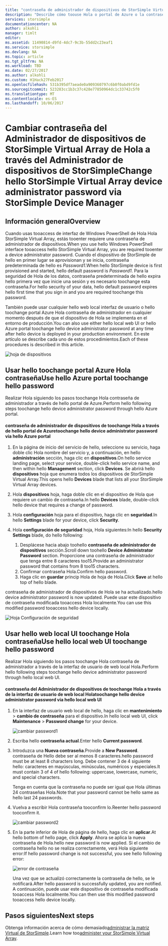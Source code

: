```yaml
---
title: "contraseña de administrador de dispositivos de StorSimple Virtual Array aaaChange | Documentos de Microsoft"
description: "Describe cómo toouse Hola o portal de Azure o la contraseña de administrador dispositivo Hola de toochange de la interfaz de usuario de web de StorSimple Virtual Array."
services: storsimple
documentationcenter: NA
author: alkohli
manager: timlt
editor: 
ms.assetid: 11490814-d9fd-4dc7-9c3b-55dd2c23eaf1
ms.service: storsimple
ms.devlang: NA
ms.topic: article
ms.tgt_pltfrm: NA
ms.workload: TBD
ms.date: 02/27/2017
ms.author: alkohli
ms.custom: H1Hack27Feb2017
ms.openlocfilehash: 531b395df7aeade0a909360797c6b0f0abd9fd1e
ms.sourcegitcommit: 523283cc1b3c37c428e77850964dc1c33742c5f0
ms.translationtype: MT
ms.contentlocale: es-ES
ms.lasthandoff: 10/06/2017
---
```

# <a name="change-hello-storsimple-virtual-array-device-administrator-password-via-storsimple-device-manager"></a><span data-ttu-id="50c13-103">Cambiar contraseña del Administrador de dispositivos de StorSimple Virtual Array de Hola a través del Administrador de dispositivos de StorSimple</span><span class="sxs-lookup"><span data-stu-id="50c13-103">Change hello StorSimple Virtual Array device administrator password via StorSimple Device Manager</span></span>

## <a name="overview"></a><span data-ttu-id="50c13-104">Información general</span><span class="sxs-lookup"><span data-stu-id="50c13-104">Overview</span></span>

<span data-ttu-id="50c13-105">Cuando usas tooaccess de interfaz de Windows PowerShell de Hola Hola StorSimple Virtual Array, estás tooenter requiere una contraseña de administrador de dispositivos.</span><span class="sxs-lookup"><span data-stu-id="50c13-105">When you use hello Windows PowerShell interface tooaccess hello StorSimple Virtual Array, you are required tooenter a device administrator password.</span></span> <span data-ttu-id="50c13-106">Cuando el dispositivo de StorSimple de hello en primer lugar se aprovisionan y se inicia, contraseña predeterminada de hello es *Password1*.</span><span class="sxs-lookup"><span data-stu-id="50c13-106">When hello StorSimple device is first provisioned and started, hello default password is *Password1*.</span></span> <span data-ttu-id="50c13-107">Para la seguridad de Hola de los datos, contraseña predeterminada de hello expira hello primera vez que inicie una sesión y es necesario toochange esta contraseña.</span><span class="sxs-lookup"><span data-stu-id="50c13-107">For hello security of your data, hello default password expires hello first time that you sign in and you are required toochange this password.</span></span>

<span data-ttu-id="50c13-108">También puede usar cualquier hello web local interfaz de usuario o hello toochange portal Azure Hola contraseña de administrador en cualquier momento después de que el dispositivo de Hola se implementa en el entorno de producción.</span><span class="sxs-lookup"><span data-stu-id="50c13-108">You can also use either hello local web UI or hello Azure portal toochange hello device administrator password at any time after hello device is deployed in your production environment.</span></span> <span data-ttu-id="50c13-109">En este artículo se describe cada uno de estos procedimientos.</span><span class="sxs-lookup"><span data-stu-id="50c13-109">Each of these procedures is described in this article.</span></span>

 ![hoja de dispositivos](./media/storsimple-virtual-array-change-device-admin-password/ova-devices-blade.png)

## <a name="use-hello-azure-portal-toochange-hello-password"></a><span data-ttu-id="50c13-111">Usar hello toochange portal Azure Hola contraseña</span><span class="sxs-lookup"><span data-stu-id="50c13-111">Use hello Azure portal toochange hello password</span></span>

<span data-ttu-id="50c13-112">Realizar Hola siguiendo los pasos toochange Hola contraseña de administrador a través de hello portal de Azure.</span><span class="sxs-lookup"><span data-stu-id="50c13-112">Perform hello following steps toochange hello device administrator password through hello Azure portal.</span></span>

#### <a name="toochange-hello-device-administrator-password-via-hello-azure-portal"></a><span data-ttu-id="50c13-113">contraseña de administrador de dispositivos de toochange Hola a través de hello portal de Azure</span><span class="sxs-lookup"><span data-stu-id="50c13-113">toochange hello device administrator password via hello Azure portal</span></span>

1. <span data-ttu-id="50c13-114">En la página de inicio del servicio de hello, seleccione su servicio, haga doble clic Hola nombre del servicio y, a continuación, en hello **administración** sección, haga clic en **dispositivos**.</span><span class="sxs-lookup"><span data-stu-id="50c13-114">On hello service landing page, select your service, double-click hello service name, and then within hello **Management** section, click **Devices**.</span></span> <span data-ttu-id="50c13-115">Se abrirá hello **dispositivos** hoja que enumera todos los dispositivos de StorSimple Virtual Array.</span><span class="sxs-lookup"><span data-stu-id="50c13-115">This opens hello **Devices** blade that lists all your StorSimple Virtual Array devices.</span></span>

2. <span data-ttu-id="50c13-116">Hola **dispositivos** hoja, haga doble clic en el dispositivo de Hola que requiere un cambio de contraseña.</span><span class="sxs-lookup"><span data-stu-id="50c13-116">In hello **Devices** blade, double-click hello device that requires a change of password.</span></span>

3. <span data-ttu-id="50c13-117">Hola **configuración** hoja para el dispositivo, haga clic en **seguridad**.</span><span class="sxs-lookup"><span data-stu-id="50c13-117">In hello **Settings** blade for your device, click **Security**.</span></span>

4. <span data-ttu-id="50c13-118">Hola **configuración de seguridad** hoja, Hola siguientes:</span><span class="sxs-lookup"><span data-stu-id="50c13-118">In hello **Security Settings** blade, do hello following:</span></span>
   
   1. <span data-ttu-id="50c13-119">Desplácese hacia abajo toohello **contraseña de administrador de dispositivos** sección.</span><span class="sxs-lookup"><span data-stu-id="50c13-119">Scroll down toohello **Device Administrator Password** section.</span></span> <span data-ttu-id="50c13-120">Proporcione una contraseña de administrador que tenga entre 8 caracteres too15.</span><span class="sxs-lookup"><span data-stu-id="50c13-120">Provide an administrator password that contains from 8 too15 characters.</span></span>
   2. <span data-ttu-id="50c13-121">Confirmar contraseña Hola.</span><span class="sxs-lookup"><span data-stu-id="50c13-121">Confirm hello password.</span></span>
   3. <span data-ttu-id="50c13-122">Haga clic en **guardar** princip Hola de hoja de Hola.</span><span class="sxs-lookup"><span data-stu-id="50c13-122">Click **Save** at hello top of hello blade.</span></span>

<span data-ttu-id="50c13-123">contraseña de administrador de dispositivos de Hola se ha actualizado.</span><span class="sxs-lookup"><span data-stu-id="50c13-123">hello device administrator password is now updated.</span></span> <span data-ttu-id="50c13-124">Puede usar este dispositivo de contraseña modificada tooaccess Hola localmente.</span><span class="sxs-lookup"><span data-stu-id="50c13-124">You can use this modified password tooaccess hello device locally.</span></span>

![Hoja Configuración de seguridad](./media/storsimple-virtual-array-change-device-admin-password/ova-change-device-pwd.png)

## <a name="use-hello-local-web-ui-toochange-hello-password"></a><span data-ttu-id="50c13-126">Usar hello web local UI toochange Hola contraseña</span><span class="sxs-lookup"><span data-stu-id="50c13-126">Use hello local web UI toochange hello password</span></span>

<span data-ttu-id="50c13-127">Realizar Hola siguiendo los pasos toochange Hola contraseña de administrador a través de la interfaz de usuario de web local Hola.</span><span class="sxs-lookup"><span data-stu-id="50c13-127">Perform hello following steps toochange hello device administrator password through hello local web UI.</span></span>

#### <a name="toochange-hello-device-administrator-password-via-hello-local-web-ui"></a><span data-ttu-id="50c13-128">contraseña del Administrador de dispositivos de toochange Hola a través de la interfaz de usuario de web local Hola</span><span class="sxs-lookup"><span data-stu-id="50c13-128">toochange hello device administrator password via hello local web UI</span></span>

1. <span data-ttu-id="50c13-129">En la interfaz de usuario web local de hello, haga clic en **mantenimiento** > **cambio de contraseña** para el dispositivo.</span><span class="sxs-lookup"><span data-stu-id="50c13-129">In hello local web UI, click **Maintenance** > **Password change** for your device.</span></span>
   
    ![cambiar password1](./media/storsimple-virtual-array-change-device-admin-password/image40.png)
2. <span data-ttu-id="50c13-131">Escriba hello **contraseña actual**.</span><span class="sxs-lookup"><span data-stu-id="50c13-131">Enter hello **Current password**.</span></span>
3. <span data-ttu-id="50c13-132">Introduzca una **Nueva contraseña**.</span><span class="sxs-lookup"><span data-stu-id="50c13-132">Provide a **New Password**.</span></span> <span data-ttu-id="50c13-133">contraseña de Hello debe ser al menos 8 caracteres.</span><span class="sxs-lookup"><span data-stu-id="50c13-133">hello password must be at least 8 characters long.</span></span> <span data-ttu-id="50c13-134">Debe contener 3 de 4 siguiente hello: caracteres en mayúsculas, minúsculas, numéricos y especiales.</span><span class="sxs-lookup"><span data-stu-id="50c13-134">It must contain 3 of 4 of hello following: uppercase, lowercase, numeric, and special characters.</span></span>
   
    <span data-ttu-id="50c13-135">Tenga en cuenta que la contraseña no puede ser igual que Hola últimas 24 contraseñas Hola.</span><span class="sxs-lookup"><span data-stu-id="50c13-135">Note that your password cannot be hello same as hello last 24 passwords.</span></span>
4. <span data-ttu-id="50c13-136">Vuelva a escribir Hola contraseña tooconfirm lo.</span><span class="sxs-lookup"><span data-stu-id="50c13-136">Reenter hello password tooconfirm it.</span></span>
   
    ![cambiar password2](./media/storsimple-virtual-array-change-device-admin-password/image41.png)
5. <span data-ttu-id="50c13-138">En la parte inferior de Hola de página de hello, haga clic en **aplicar**.</span><span class="sxs-lookup"><span data-stu-id="50c13-138">At hello bottom of hello page, click **Apply**.</span></span> <span data-ttu-id="50c13-139">Ahora se aplica la nueva contraseña de Hola.</span><span class="sxs-lookup"><span data-stu-id="50c13-139">hello new password is now applied.</span></span> <span data-ttu-id="50c13-140">Si el cambio de contraseña hello no se realiza correctamente, verá Hola siguiente error:</span><span class="sxs-lookup"><span data-stu-id="50c13-140">If hello password change is not successful, you see hello following error:</span></span>
   
    ![error de contraseña](./media/storsimple-virtual-array-change-device-admin-password/image42.png)
   
    <span data-ttu-id="50c13-142">Una vez que se actualizó correctamente la contraseña de hello, se le notificará.</span><span class="sxs-lookup"><span data-stu-id="50c13-142">After hello password is successfully updated, you are notified.</span></span> <span data-ttu-id="50c13-143">A continuación, puede usar este dispositivo de contraseña modificada tooaccess Hola localmente.</span><span class="sxs-lookup"><span data-stu-id="50c13-143">You can then use this modified password tooaccess hello device locally.</span></span>


## <a name="next-steps"></a><span data-ttu-id="50c13-144">Pasos siguientes</span><span class="sxs-lookup"><span data-stu-id="50c13-144">Next steps</span></span>
<span data-ttu-id="50c13-145">Obtenga información acerca de cómo demasiado[administrar la matriz Virtual de StorSimple](storsimple-ova-web-ui-admin.md).</span><span class="sxs-lookup"><span data-stu-id="50c13-145">Learn how too[administer your StorSimple Virtual Array](storsimple-ova-web-ui-admin.md).</span></span>

